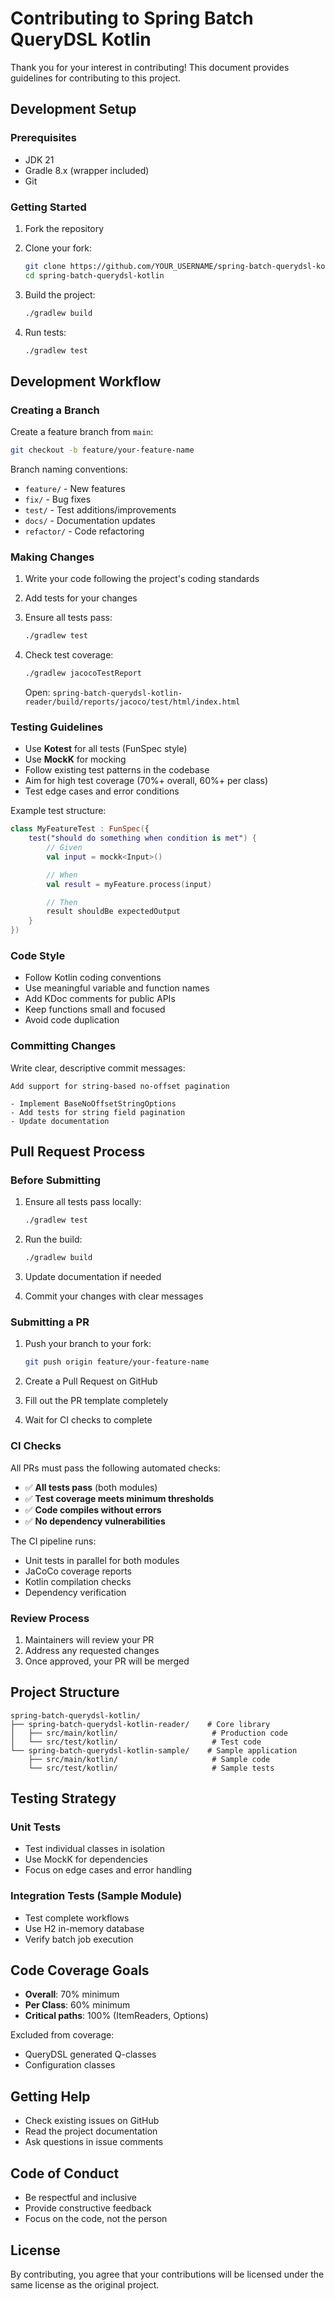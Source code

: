 # Contributing to Spring Batch QueryDSL Kotlin

Thank you for your interest in contributing! This document provides guidelines for contributing to this project.

## Development Setup

### Prerequisites

- JDK 21
- Gradle 8.x (wrapper included)
- Git

### Getting Started

1. Fork the repository
2. Clone your fork:
   ```bash
   git clone https://github.com/YOUR_USERNAME/spring-batch-querydsl-kotlin.git
   cd spring-batch-querydsl-kotlin
   ```

3. Build the project:
   ```bash
   ./gradlew build
   ```

4. Run tests:
   ```bash
   ./gradlew test
   ```

## Development Workflow

### Creating a Branch

Create a feature branch from `main`:

```bash
git checkout -b feature/your-feature-name
```

Branch naming conventions:
- `feature/` - New features
- `fix/` - Bug fixes
- `test/` - Test additions/improvements
- `docs/` - Documentation updates
- `refactor/` - Code refactoring

### Making Changes

1. Write your code following the project's coding standards
2. Add tests for your changes
3. Ensure all tests pass:
   ```bash
   ./gradlew test
   ```

4. Check test coverage:
   ```bash
   ./gradlew jacocoTestReport
   ```
   Open: `spring-batch-querydsl-kotlin-reader/build/reports/jacoco/test/html/index.html`

### Testing Guidelines

- Use **Kotest** for all tests (FunSpec style)
- Use **MockK** for mocking
- Follow existing test patterns in the codebase
- Aim for high test coverage (70%+ overall, 60%+ per class)
- Test edge cases and error conditions

Example test structure:

```kotlin
class MyFeatureTest : FunSpec({
    test("should do something when condition is met") {
        // Given
        val input = mockk<Input>()

        // When
        val result = myFeature.process(input)

        // Then
        result shouldBe expectedOutput
    }
})
```

### Code Style

- Follow Kotlin coding conventions
- Use meaningful variable and function names
- Add KDoc comments for public APIs
- Keep functions small and focused
- Avoid code duplication

### Committing Changes

Write clear, descriptive commit messages:

```
Add support for string-based no-offset pagination

- Implement BaseNoOffsetStringOptions
- Add tests for string field pagination
- Update documentation
```

## Pull Request Process

### Before Submitting

1. Ensure all tests pass locally:
   ```bash
   ./gradlew test
   ```

2. Run the build:
   ```bash
   ./gradlew build
   ```

3. Update documentation if needed

4. Commit your changes with clear messages

### Submitting a PR

1. Push your branch to your fork:
   ```bash
   git push origin feature/your-feature-name
   ```

2. Create a Pull Request on GitHub

3. Fill out the PR template completely

4. Wait for CI checks to complete

### CI Checks

All PRs must pass the following automated checks:

- ✅ **All tests pass** (both modules)
- ✅ **Test coverage meets minimum thresholds**
- ✅ **Code compiles without errors**
- ✅ **No dependency vulnerabilities**

The CI pipeline runs:
- Unit tests in parallel for both modules
- JaCoCo coverage reports
- Kotlin compilation checks
- Dependency verification

### Review Process

1. Maintainers will review your PR
2. Address any requested changes
3. Once approved, your PR will be merged

## Project Structure

```
spring-batch-querydsl-kotlin/
├── spring-batch-querydsl-kotlin-reader/    # Core library
│   ├── src/main/kotlin/                     # Production code
│   └── src/test/kotlin/                     # Test code
└── spring-batch-querydsl-kotlin-sample/    # Sample application
    ├── src/main/kotlin/                     # Sample code
    └── src/test/kotlin/                     # Sample tests
```

## Testing Strategy

### Unit Tests

- Test individual classes in isolation
- Use MockK for dependencies
- Focus on edge cases and error handling

### Integration Tests (Sample Module)

- Test complete workflows
- Use H2 in-memory database
- Verify batch job execution

## Code Coverage Goals

- **Overall**: 70% minimum
- **Per Class**: 60% minimum
- **Critical paths**: 100% (ItemReaders, Options)

Excluded from coverage:
- QueryDSL generated Q-classes
- Configuration classes

## Getting Help

- Check existing issues on GitHub
- Read the project documentation
- Ask questions in issue comments

## Code of Conduct

- Be respectful and inclusive
- Provide constructive feedback
- Focus on the code, not the person

## License

By contributing, you agree that your contributions will be licensed under the same license as the original project.
